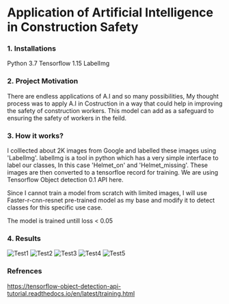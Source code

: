 # Application of Artificial Intelligence in Construction Safety

### 1. Installations
Python 3.7
Tensorflow 1.15
LabelImg


### 2. Project Motivation
There are endless applications of A.I and so many possibilities, My thought process was to apply A.I in Costruction in a way that could help in improving the safety of construction workers. This model can add as a safeguard to ensuring the safety of workers in the feild. 

### 3. How it works?
I colllected about 2K images from Google and labelled these images using 'LabelImg'. labelImg is a tool in python which has a very simple interface to label our classes, In this case 'Helmet_on' and 'Helmet_missing'. These images are then converted to a tensorfloe record for training. We are using Tensorflow Object detection 0.1 API here. 

Since I cannot train a model from scratch with limited images, I will use Faster-r-cnn-resnet pre-trained model as my base and modify it to detect classes for this specific use case.

The model is trained untill loss < 0.05 

### 4. Results

![Test1](https://github.com/Jayeshm01/AI-in-Construction-Safety/blob/master/PHOTO-2020-03-17-17-46-32%202.jpg)
![Test2](https://github.com/Jayeshm01/AI-in-Construction-Safety/blob/master/PHOTO-2020-03-17-17-46-32%203.jpg)
![Test3](https://github.com/Jayeshm01/AI-in-Construction-Safety/blob/master/PHOTO-2020-03-17-17-46-32%204.jpg)
![Test4](https://github.com/Jayeshm01/AI-in-Construction-Safety/blob/master/PHOTO-2020-03-17-17-46-32.jpg)
![Test5](https://github.com/Jayeshm01/AI-in-Construction-Safety/blob/master/PHOTO-2020-03-17-18-18-45.jpg)


### Refrences

https://tensorflow-object-detection-api-tutorial.readthedocs.io/en/latest/training.html

